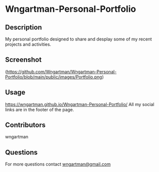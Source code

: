 # Wngartman-Personal-Portfolio

## Description

My personal portfolio designed to share and desplay some of my recent projects and activities.

## Screenshot

(https://github.com/Wngartman/Wngartman-Personal-Portfolio/blob/main/public/images/Portfolio.png)

## Usage

https://wngartman.github.io/Wngartman-Personal-Portfolio/
All my social links are in the footer of the page.

## Contributors

wngartman

## Questions

For more questions contact wngartman@gmail.com
